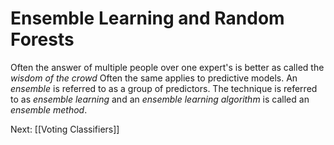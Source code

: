 # Ensemble Learning and Random Forests
Often the answer of multiple people over one expert's is better as called the *wisdom of the crowd*
Often the same applies to predictive models. An *ensemble* is referred to as a group of predictors.
The technique is referred to as *ensemble learning* and an *ensemble learning algorithm* is called an *ensemble method*. 

Next:
[[Voting Classifiers]]
